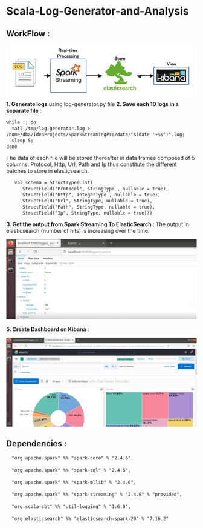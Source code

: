 # Scala-Log-Generator-and-Analysis
## WorkFlow :
![image](flow.png)
**1. Generate logs** using log-generator.py file
**2. Save each 10 logs in a separate file** :

```
while :; do
  tail /tmp/log-generator.log > /home/dba/IdeaProjects/SparkStreamingPro/data/"$(date '+%s')".log;
  sleep 5;
done
```

The data of each file will be stored thereafter in data
frames composed of 5 columns: Protocol, Http, Url, Path and Ip thus constitute
the different batches to store in elasticsearch.
```
   val schema = StructType(List(
      StructField("Protocol", StringType , nullable = true),
      StructField("Http", IntegerType , nullable = true),
      StructField("Url", StringType, nullable = true),
      StructField("Path", StringType, nullable = true),
      StructField("Ip", StringType, nullable = true)))

```

**3. Get the output from Spark Streaming To ElasticSearch** :
The output in elasticsearch (number of hits) is increasing over the time.

![image2](elastic.jpg)

**5. Create Dashboard on Kibana** :

![image3](kibana.png)

## Dependencies :
```
  "org.apache.spark" %% "spark-core" % "2.4.6",
  
  "org.apache.spark" %% "spark-sql" % "2.4.6",
  
  "org.apache.spark" %% "spark-mllib" % "2.4.6",
  
  "org.apache.spark" %% "spark-streaming" % "2.4.6" % "provided",
  
  "org.scala-sbt" %% "util-logging" % "1.6.0",

  "org.elasticsearch" %% "elasticsearch-spark-20" % "7.16.2"
```

